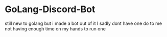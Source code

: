 # GoLang-Discord-Bot
still new to golang but i made a bot out of it I sadly dont have one do to me not having enough time on my hands to run one
